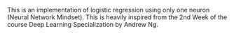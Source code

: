 This is an implementation of logistic regression using only one neuron (Neural Network Mindset). This is heavily inspired from the 2nd Week of the course Deep Learning Specialization by Andrew Ng.
